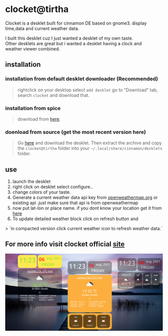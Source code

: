 
# clocket@tirtha

Clocket is a desklet built for cinnamon DE based on gnome3.
display time,data and current weather data.<br>

I built this desklet cuz I just wanted a desklet of my own taste.<br>
Other desklets are great but i wanted a desklet having a clock and <br>
weather viewer combined.<br>

## installation
### installation from default desklet downloader (Recommended)
> rightclick on your desktop
> select `add desklet`
> go to "Download" tab, search `clocket` and download that.

### installation from spice 
> download from <a href="https://cinnamon-spices.linuxmint.com/desklets/view/59">here</a>.

### doenload from source (get the most recent version here)
> Go <a href="https://github.com/tirtharajsinha/clocket/releases/latest"> here</a> and download the desklet.
> Then extract the archive and copy the `clocket@tirtha` folder into your `~/.local/share/cinnamon/desklets` folder.

## use

<ol>
<li>launch the desklet</li>
<li>right click on desklet select configure..</li>
<li>change colors of your taste.</li>
<li>Generate a current weather data api key from <a href="https://openweathermap.org/price">openweathermap.org</a> or existing api .just make sure that api is from openweathermap
</li>
<li>now put lat-lon or place name. if you dont know your location get it from <a href="https://tirtharajsinha.github.io/clocket/#latlon">here</a></li>
 <li>To update detailed weather block click on refresh button and </li>
 
</ol>
> `in compacted version click current weather icon to refresh weather data.`


## For more info visit clocket official <a href="https://tirtharajsinha.github.io/clocket/">site </a> <br>

<img src="static/screenshot.png" alt ="">

